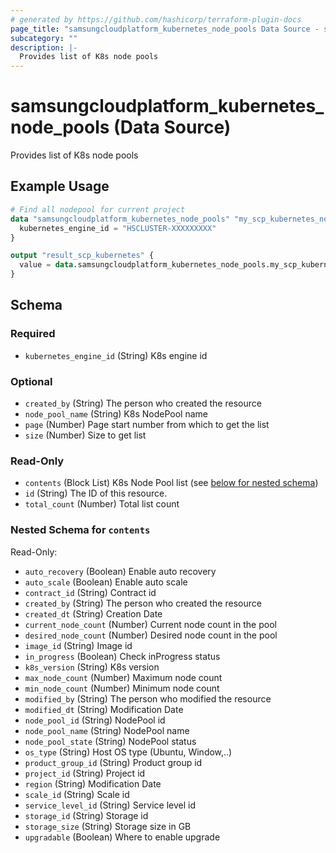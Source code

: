 ```yaml
---
# generated by https://github.com/hashicorp/terraform-plugin-docs
page_title: "samsungcloudplatform_kubernetes_node_pools Data Source - samsungcloudplatform"
subcategory: ""
description: |-
  Provides list of K8s node pools
---
```


# samsungcloudplatform_kubernetes_node_pools (Data Source)

Provides list of K8s node pools

## Example Usage

```terraform
# Find all nodepool for current project
data "samsungcloudplatform_kubernetes_node_pools" "my_scp_kubernetes_node_pools" {
  kubernetes_engine_id = "HSCLUSTER-XXXXXXXXX"
}

output "result_scp_kubernetes" {
  value = data.samsungcloudplatform_kubernetes_node_pools.my_scp_kubernetes_node_pools
}
```

<!-- schema generated by tfplugindocs -->
## Schema

### Required

- `kubernetes_engine_id` (String) K8s engine id

### Optional

- `created_by` (String) The person who created the resource
- `node_pool_name` (String) K8s NodePool name
- `page` (Number) Page start number from which to get the list
- `size` (Number) Size to get list

### Read-Only

- `contents` (Block List) K8s Node Pool list (see [below for nested schema](#nestedblock--contents))
- `id` (String) The ID of this resource.
- `total_count` (Number) Total list count

<a id="nestedblock--contents"></a>
### Nested Schema for `contents`

Read-Only:

- `auto_recovery` (Boolean) Enable auto recovery
- `auto_scale` (Boolean) Enable auto scale
- `contract_id` (String) Contract id
- `created_by` (String) The person who created the resource
- `created_dt` (String) Creation Date
- `current_node_count` (Number) Current node count in the pool
- `desired_node_count` (Number) Desired node count in the pool
- `image_id` (String) Image id
- `in_progress` (Boolean) Check inProgress status
- `k8s_version` (String) K8s version
- `max_node_count` (Number) Maximum node count
- `min_node_count` (Number) Minimum node count
- `modified_by` (String) The person who modified the resource
- `modified_dt` (String) Modification Date
- `node_pool_id` (String) NodePool id
- `node_pool_name` (String) NodePool name
- `node_pool_state` (String) NodePool status
- `os_type` (String) Host OS type (Ubuntu, Window,..)
- `product_group_id` (String) Product group id
- `project_id` (String) Project id
- `region` (String) Modification Date
- `scale_id` (String) Scale id
- `service_level_id` (String) Service level id
- `storage_id` (String) Storage id
- `storage_size` (String) Storage size in GB
- `upgradable` (Boolean) Where to enable upgrade


